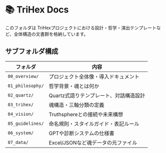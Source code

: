 # 📚 TriHex Docs

このフォルダは TriHexプロジェクトにおける設計・哲学・演出テンプレートなど、全体構造の文書群を格納しています。

## サブフォルダ構成

| フォルダ | 内容 |
|----------|------|
| `00_overview/` | プロジェクト全体像・導入ドキュメント |
| `01_philosophy/` | 哲学背景・魂とは何か |
| `02_quartz/` | Quartz式語りテンプレート、対話構造設計 |
| `03_trihex/` | 魂構造・三軸分類の定義 |
| `04_vision/` | Truthsphereとの接続や未来構想 |
| `05_guidelines/` | 命名規則・スタイルガイド・表記ルール |
| `06_system/` | GPTや診断システムの仕様書 |
| `07_data/` | Excel/JSONなど魂データの元ファイル |

